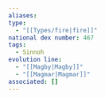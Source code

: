 ```yaml
---
aliases: 
type:
  - "[[Types/fire|fire]]"
national dex number: 467
tags:
  - Sinnoh
evolution line:
  - "[[Magby|Magby]]"
  - "[[Magmar|Magmar]]"
associated: []
---
```

